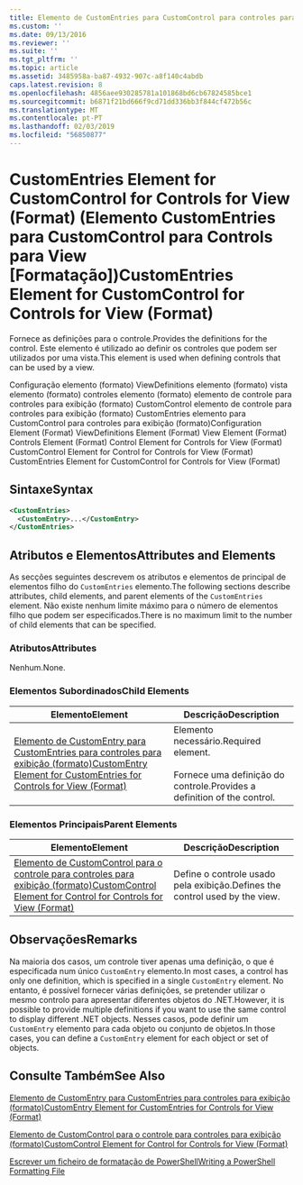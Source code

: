 ```yaml
---
title: Elemento de CustomEntries para CustomControl para controles para exibição (formato) | Documentos da Microsoft
ms.custom: ''
ms.date: 09/13/2016
ms.reviewer: ''
ms.suite: ''
ms.tgt_pltfrm: ''
ms.topic: article
ms.assetid: 3485958a-ba87-4932-907c-a8f140c4abdb
caps.latest.revision: 8
ms.openlocfilehash: 4856aee930285781a101868bd6cb67824585bce1
ms.sourcegitcommit: b6871f21bd666f9cd71dd336bb3f844cf472b56c
ms.translationtype: MT
ms.contentlocale: pt-PT
ms.lasthandoff: 02/03/2019
ms.locfileid: "56850877"
---
```

# <a name="customentries-element-for-customcontrol-for-controls-for-view-format"></a><span data-ttu-id="8f1a3-102">CustomEntries Element for CustomControl for Controls for View (Format) (Elemento CustomEntries para CustomControl para Controls para View [Formatação])</span><span class="sxs-lookup"><span data-stu-id="8f1a3-102">CustomEntries Element for CustomControl for Controls for View (Format)</span></span>

<span data-ttu-id="8f1a3-103">Fornece as definições para o controle.</span><span class="sxs-lookup"><span data-stu-id="8f1a3-103">Provides the definitions for the control.</span></span> <span data-ttu-id="8f1a3-104">Este elemento é utilizado ao definir os controles que podem ser utilizados por uma vista.</span><span class="sxs-lookup"><span data-stu-id="8f1a3-104">This element is used when defining controls that can be used by a view.</span></span>

<span data-ttu-id="8f1a3-105">Configuração elemento (formato) ViewDefinitions elemento (formato) vista elemento (formato) controles elemento (formato) elemento de controle para controles para exibição (formato) CustomControl elemento de controle para controles para exibição (formato) CustomEntries elemento para CustomControl para controles para exibição (formato)</span><span class="sxs-lookup"><span data-stu-id="8f1a3-105">Configuration Element (Format) ViewDefinitions Element (Format) View Element (Format) Controls Element (Format) Control Element for Controls for View (Format) CustomControl Element for Control for Controls for View (Format) CustomEntries Element for CustomControl for Controls for View (Format)</span></span>

## <a name="syntax"></a><span data-ttu-id="8f1a3-106">Sintaxe</span><span class="sxs-lookup"><span data-stu-id="8f1a3-106">Syntax</span></span>

```xml
<CustomEntries>
  <CustomEntry>...</CustomEntry>
</CustomEntries>
```

## <a name="attributes-and-elements"></a><span data-ttu-id="8f1a3-107">Atributos e Elementos</span><span class="sxs-lookup"><span data-stu-id="8f1a3-107">Attributes and Elements</span></span>

<span data-ttu-id="8f1a3-108">As secções seguintes descrevem os atributos e elementos de principal de elementos filho do `CustomEntries` elemento.</span><span class="sxs-lookup"><span data-stu-id="8f1a3-108">The following sections describe attributes, child elements, and parent elements of the `CustomEntries` element.</span></span> <span data-ttu-id="8f1a3-109">Não existe nenhum limite máximo para o número de elementos filho que podem ser especificados.</span><span class="sxs-lookup"><span data-stu-id="8f1a3-109">There is no maximum limit to the number of child elements that can be specified.</span></span>

### <a name="attributes"></a><span data-ttu-id="8f1a3-110">Atributos</span><span class="sxs-lookup"><span data-stu-id="8f1a3-110">Attributes</span></span>

<span data-ttu-id="8f1a3-111">Nenhum.</span><span class="sxs-lookup"><span data-stu-id="8f1a3-111">None.</span></span>

### <a name="child-elements"></a><span data-ttu-id="8f1a3-112">Elementos Subordinados</span><span class="sxs-lookup"><span data-stu-id="8f1a3-112">Child Elements</span></span>

|<span data-ttu-id="8f1a3-113">Elemento</span><span class="sxs-lookup"><span data-stu-id="8f1a3-113">Element</span></span>|<span data-ttu-id="8f1a3-114">Descrição</span><span class="sxs-lookup"><span data-stu-id="8f1a3-114">Description</span></span>|
|-------------|-----------------|
|[<span data-ttu-id="8f1a3-115">Elemento de CustomEntry para CustomEntries para controles para exibição (formato)</span><span class="sxs-lookup"><span data-stu-id="8f1a3-115">CustomEntry Element for CustomEntries for Controls for View (Format)</span></span>](./customentry-element-for-customentries-for-controls-for-view-format.md)|<span data-ttu-id="8f1a3-116">Elemento necessário.</span><span class="sxs-lookup"><span data-stu-id="8f1a3-116">Required element.</span></span><br /><br /> <span data-ttu-id="8f1a3-117">Fornece uma definição do controle.</span><span class="sxs-lookup"><span data-stu-id="8f1a3-117">Provides a definition of the control.</span></span>|

### <a name="parent-elements"></a><span data-ttu-id="8f1a3-118">Elementos Principais</span><span class="sxs-lookup"><span data-stu-id="8f1a3-118">Parent Elements</span></span>

|<span data-ttu-id="8f1a3-119">Elemento</span><span class="sxs-lookup"><span data-stu-id="8f1a3-119">Element</span></span>|<span data-ttu-id="8f1a3-120">Descrição</span><span class="sxs-lookup"><span data-stu-id="8f1a3-120">Description</span></span>|
|-------------|-----------------|
|[<span data-ttu-id="8f1a3-121">Elemento de CustomControl para o controle para controles para exibição (formato)</span><span class="sxs-lookup"><span data-stu-id="8f1a3-121">CustomControl Element for Control for Controls for View (Format)</span></span>](./customcontrol-element-for-control-for-controls-for-view-format.md)|<span data-ttu-id="8f1a3-122">Define o controle usado pela exibição.</span><span class="sxs-lookup"><span data-stu-id="8f1a3-122">Defines the control used by the view.</span></span>|

## <a name="remarks"></a><span data-ttu-id="8f1a3-123">Observações</span><span class="sxs-lookup"><span data-stu-id="8f1a3-123">Remarks</span></span>

<span data-ttu-id="8f1a3-124">Na maioria dos casos, um controle tiver apenas uma definição, o que é especificada num único `CustomEntry` elemento.</span><span class="sxs-lookup"><span data-stu-id="8f1a3-124">In most cases, a control has only one definition, which is specified in a single `CustomEntry` element.</span></span> <span data-ttu-id="8f1a3-125">No entanto, é possível fornecer várias definições, se pretender utilizar o mesmo controlo para apresentar diferentes objetos do .NET.</span><span class="sxs-lookup"><span data-stu-id="8f1a3-125">However, it is possible to provide multiple definitions if you want to use the same control to display different .NET objects.</span></span> <span data-ttu-id="8f1a3-126">Nesses casos, pode definir um `CustomEntry` elemento para cada objeto ou conjunto de objetos.</span><span class="sxs-lookup"><span data-stu-id="8f1a3-126">In those cases, you can define a `CustomEntry` element for each object or set of objects.</span></span>

## <a name="see-also"></a><span data-ttu-id="8f1a3-127">Consulte Também</span><span class="sxs-lookup"><span data-stu-id="8f1a3-127">See Also</span></span>

[<span data-ttu-id="8f1a3-128">Elemento de CustomEntry para CustomEntries para controles para exibição (formato)</span><span class="sxs-lookup"><span data-stu-id="8f1a3-128">CustomEntry Element for CustomEntries for Controls for View (Format)</span></span>](./customentry-element-for-customentries-for-controls-for-view-format.md)

[<span data-ttu-id="8f1a3-129">Elemento de CustomControl para o controle para controles para exibição (formato)</span><span class="sxs-lookup"><span data-stu-id="8f1a3-129">CustomControl Element for Control for Controls for View (Format)</span></span>](./customcontrol-element-for-control-for-controls-for-view-format.md)

[<span data-ttu-id="8f1a3-130">Escrever um ficheiro de formatação de PowerShell</span><span class="sxs-lookup"><span data-stu-id="8f1a3-130">Writing a PowerShell Formatting File</span></span>](./writing-a-powershell-formatting-file.md)
